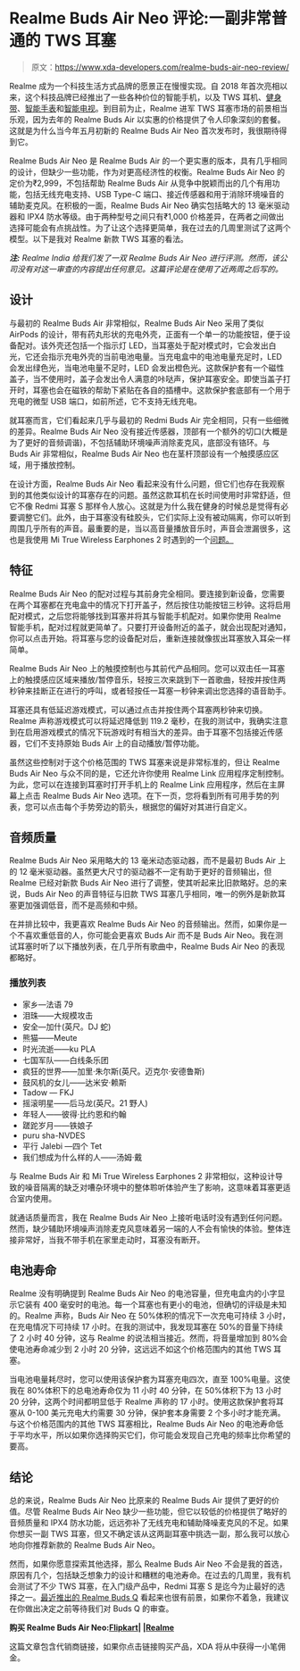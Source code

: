 # Realme Buds Air Neo 评论:一副非常普通的 TWS 耳塞

> 原文：<https://www.xda-developers.com/realme-buds-air-neo-review/>

Realme 成为一个科技生活方式品牌的愿景正在慢慢实现。自 2018 年首次亮相以来，这个科技品牌已经推出了一些各种价位的智能手机，以及 TWS 耳机、[健身带](https://www.xda-developers.com/realme-band-launched-india/)、[智能手表](https://www.xda-developers.com/realme-launches-realme-tv-realme-watch-smartwatch-and-realme-buds-air-neo-in-india/)和[智能电视](https://www.xda-developers.com/realme-android-smart-43-inch-hdr10-tv-review/)。到目前为止，Realme 进军 TWS 耳塞市场的前景相当乐观，因为去年的 Realme Buds Air 以实惠的价格提供了令人印象深刻的套餐。这就是为什么当今年五月初新的 Realme Buds Air Neo 首次发布时，我很期待得到它。

Realme Buds Air Neo 是 Realme Buds Air 的一个更实惠的版本，具有几乎相同的设计，但缺少一些功能，作为对更高经济性的权衡。Realme Buds Air Neo 的定价为₹2,999，不包括帮助 Realme Buds Air 从竞争中脱颖而出的几个有用功能，包括无线充电支持、USB Type-C 端口、接近传感器和用于消除环境噪音的辅助麦克风。在积极的一面，Realme Buds Air Neo 确实包括略大的 13 毫米驱动器和 IPX4 防水等级。由于两种型号之间只有₹1,000 价格差异，在两者之间做出选择可能会有点挑战性。为了让这个选择更简单，我在过去的几周里测试了这两个模型。以下是我对 Realme 新款 TWS 耳塞的看法。

***注:** Realme India 给我们发了一双 Realme Buds Air Neo 进行评测。然而，该公司没有对这一审查的内容提出任何意见。这篇评论是在使用了近两周之后写的。*

## 设计

与最初的 Realme Buds Air 非常相似，Realme Buds Air Neo 采用了类似 AirPods 的设计，带有药丸形状的充电外壳，正面有一个单一的功能按钮，便于设备配对。该外壳还包括一个指示灯 LED，当耳塞处于配对模式时，它会发出白光，它还会指示充电外壳的当前电池电量。当充电盒中的电池电量充足时，LED 会发出绿色光，当电池电量不足时，LED 会发出橙色光。这款保护套有一个磁性盖子，当不使用时，盖子会发出令人满意的咔哒声，保护耳塞安全。即使当盖子打开时，耳塞也会在磁铁的帮助下紧贴在各自的插槽中。这款保护套底部有一个用于充电的微型 USB 端口，如前所述，它不支持无线充电。

就耳塞而言，它们看起来几乎与最初的 Redmi Buds Air 完全相同，只有一些细微的差异。Realme Buds Air Neo 没有接近传感器，顶部有一个额外的切口(大概是为了更好的音频调谐)，不包括辅助环境噪声消除麦克风，底部没有铬环。与 Buds Air 非常相似，Realme Buds Air Neo 也在茎杆顶部设有一个触摸感应区域，用于播放控制。

在设计方面，Realme Buds Air Neo 看起来没有什么问题，但它们也存在我观察到的其他类似设计的耳塞存在的问题。虽然这款耳机在长时间使用时非常舒适，但它不像 Redmi 耳塞 S 那样令人放心。这就是为什么我在健身的时候总是觉得有必要调整它们。此外，由于耳塞没有硅胶头，它们实际上没有被动隔离，你可以听到周围几乎所有的声音。最重要的是，当以高音量播放音乐时，声音会泄漏很多，这也是我使用 Mi True Wireless Earphones 2 时遇到的一个[问题。](https://www.xda-developers.com/xiaomi-mi-true-wireless-earphones-2-review/)

## 特征

Realme Buds Air Neo 的配对过程与其前身完全相同。要连接到新设备，您需要在两个耳塞都在充电盒中的情况下打开盖子，然后按住功能按钮三秒钟。这将启用配对模式，之后您将能够找到耳塞并将其与智能手机配对。如果你使用 Realme 智能手机，配对过程就更简单了。只要打开设备附近的盖子，就会出现配对通知，你可以点击开始。将耳塞与您的设备配对后，重新连接就像拔出耳塞放入耳朵一样简单。

Realme Buds Air Neo 上的触摸控制也与其前代产品相同。您可以双击任一耳塞上的触摸感应区域来播放/暂停音乐，轻按三次来跳到下一首歌曲，轻按并按住两秒钟来挂断正在进行的呼叫，或者轻按任一耳塞一秒钟来调出您选择的语音助手。

耳塞还具有低延迟游戏模式，可以通过点击并按住两个耳塞两秒钟来切换。Realme 声称游戏模式可以将延迟降低到 119.2 毫秒，在我的测试中，我确实注意到在启用游戏模式的情况下玩游戏时有相当大的差异。由于耳塞不包括接近传感器，它们不支持原始 Buds Air 上的自动播放/暂停功能。

虽然这些控制对于这个价格范围的 TWS 耳塞来说是非常标准的，但让 Realme Buds Air Neo 与众不同的是，它还允许你使用 Realme Link 应用程序定制控制。为此，您可以在连接到耳塞时打开手机上的 Realme Link 应用程序，然后在主屏幕上点击 Realme Buds Air Neo 选项。在下一页，您将看到所有可用手势的列表，您可以点击每个手势旁边的箭头，根据您的偏好对其进行自定义。

## 音频质量

Realme Buds Air Neo 采用略大的 13 毫米动态驱动器，而不是最初 Buds Air 上的 12 毫米驱动器。虽然更大尺寸的驱动器不一定有助于更好的音频输出，但 Realme 已经对新款 Buds Air Neo 进行了调整，使其听起来比旧款略好。总的来说，Buds Air Neo 的声音特征与旧款 TWS 耳塞几乎相同，唯一的例外是新款耳塞更加强调低音，而不是高频和中频。

在并排比较中，我更喜欢 Realme Buds Air Neo 的音频输出。然而，如果你是一个不喜欢重低音的人，你可能会更喜欢 Buds Air 而不是 Buds Air Neo。我在测试耳塞时听了以下播放列表，在几乎所有歌曲中，Realme Buds Air Neo 的表现都略好。

### 播放列表

*   家乡—法语 79
*   泪珠——大规模攻击
*   安全—加什(英尺。DJ 蛇)
*   熊猫——Meute
*   时光流逝——ku PLA
*   七国军队——白线条乐团
*   疯狂的世界——加里·朱尔斯(英尺。迈克尔·安德鲁斯)
*   鼓风机的女儿——达米安·赖斯
*   Tadow — FKJ
*   摇滚明星——后马龙(英尺。21 野人)
*   年轻人——彼得·比约恩和约翰
*   蹉跎岁月——铁娘子
*   puru sha-NVDES
*   平行 Jalebi —四个 Tet
*   我们想成为什么样的人——汤姆·戴

与 Realme Buds Air 和 Mi True Wireless Earphones 2 非常相似，这种设计导致的噪音隔离的缺乏对嘈杂环境中的整体聆听体验产生了影响，这意味着耳塞更适合室内使用。

就通话质量而言，我在 Realme Buds Air Neo 上接听电话时没有遇到任何问题。然而，缺少辅助环境噪声消除麦克风意味着另一端的人不会有愉快的体验。整体连接非常好，当我不带手机在家里走动时，耳塞没有断开。

## 电池寿命

Realme 没有明确提到 Realme Buds Air Neo 的电池容量，但充电盒内的小字显示它装有 400 毫安时的电池。每一个耳塞也有更小的电池，但确切的评级是未知的。Realme 声称，Buds Air Neo 在 50%体积的情况下一次充电可持续 3 小时，在充电情况下可持续 17 小时。在我的测试中，我发现耳塞在 50%的音量下持续了 2 小时 40 分钟，这与 Realme 的说法相当接近。然而，将音量增加到 80%会使电池寿命减少到 2 小时 20 分钟，这远远不如这个价格范围内的其他 TWS 耳塞。

当电池电量耗尽时，您可以使用该保护套为耳塞充电四次，直至 100%电量。这使我在 80%体积下的总电池寿命仅为 11 小时 40 分钟，在 50%体积下为 13 小时 20 分钟，这两个时间都明显低于 Realme 声称的 17 小时。使用这款保护套将耳塞从 0-100 美元充电大约需要 30 分钟，保护套本身需要 2 个多小时才能充满。与这个价格范围内的其他 TWS 耳塞相比，Realme Buds Air Neo 的电池寿命低于平均水平，所以如果你选择购买它们，你可能会发现自己充电的频率比你希望的要高。

## 结论

总的来说，Realme Buds Air Neo 比原来的 Realme Buds Air 提供了更好的价值。尽管 Realme Buds Air Neo 缺少一些功能，但它以较低的价格提供了略好的音频质量和 IPX4 防水功能，远远弥补了无线充电和辅助降噪麦克风的不足。如果你想买一副 TWS 耳塞，但又不确定该从这两副耳塞中挑选一副，那么我可以放心地向你推荐新款的 Realme Buds Air Neo。

然而，如果你愿意探索其他选择，那么 Realme Buds Air Neo 不会是我的首选，原因有几个，包括缺乏想象力的设计和糟糕的电池寿命。在过去的几周里，我有机会测试了不少 TWS 耳塞，在入门级产品中，Redmi 耳塞 S 是迄今为止最好的选择之一。[最近推出的 Realme Buds Q](https://www.xda-developers.com/realme-x3-superzoom-flagship-killer-buds-q-in-ear-tws-india-snapdragon-855-120hz/) 看起来也很有前景，如果你不着急，我建议在你做出决定之前等待我们对 Buds Q 的审查。

**购买 Realme Buds Air Neo:[Flipkart](https://www.flipkart.com/realme-buds-air-neo-bluetooth-headset/p/itmb11aa4151bfb6?pid=ACCFRSARNYQ4CNZG&lid=LSTACCFRSARNYQ4CNZGCQVAZI&marketplace=FLIPKART&cmpid=content_headphone_10043474080_u_8965229628_gmc_pla&tgi=sem,1,G,11214002,u,,,434904834931,,,,c,,,,,,,&gclid=CjwKCAjwrvv3BRAJEiwAhwOdM5EiVWT8iYtPUgemCi1jBtdGh_ayPbG4in2dPIoEn3rRHuaiI4ua3xoCbAcQAvD_BwE)| |[Realme](https://buy.realme.com/in/goods/195)**

这篇文章包含代销商链接，如果你点击链接购买产品，XDA 将从中获得一小笔佣金。